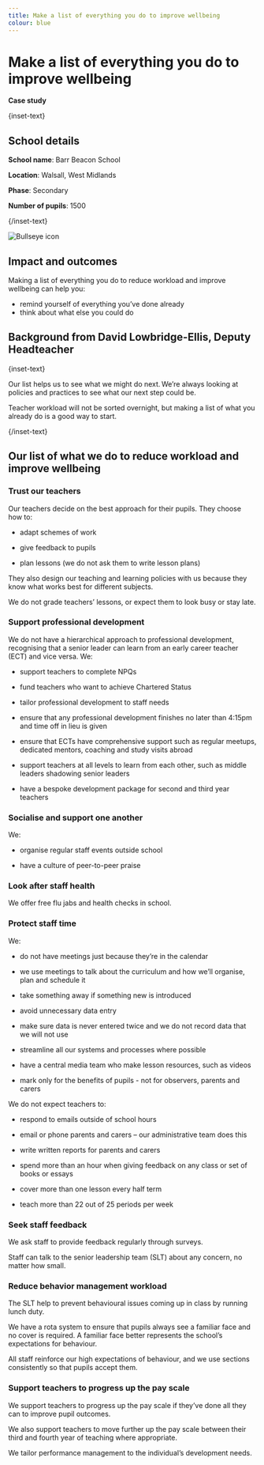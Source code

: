 ```yaml
---
title: Make a list of everything you do to improve wellbeing 
colour: blue
---
```


# Make a list of everything you do to improve wellbeing

<strong class="govuk-tag">Case study</strong>

{inset-text}

## School details

**School name**: Barr Beacon School     

**Location**: Walsall, West Midlands 

**Phase**: Secondary 

**Number of pupils**: 1500

{/inset-text}

<div class="govuk-grid-row dfe-width-container">
  <div class="govuk-grid-column-full">
    <div class="info-box">
      <div class="info-box__corner">
        <img src="/assets/images/bullseye.svg" alt="Bullseye icon">
      </div>
      <h2 class="govuk-heading-m">
        Impact and outcomes
      </h2>
      <p>
        Making a list of everything you do to reduce workload and improve wellbeing can help you:
      </p>
      <ul>
        <li>
          remind yourself of everything you’ve done already 
        </li>
        <li>
          think about what else you could do 
        </li>
      </ul>
    </div>
  </div>
</div>

## Background from David Lowbridge-Ellis, Deputy Headteacher

{inset-text}

Our list helps us to see what we might do next. We’re always looking at policies and practices to see what our next step could be.  

Teacher workload will not be sorted overnight, but making a list of what you already do is a good way to start. 

{/inset-text}

## Our list of what we do to reduce workload and improve wellbeing 

### Trust our teachers  

Our teachers decide on the best approach for their pupils. They choose how to: 

* adapt schemes of work 

* give feedback to pupils 

* plan lessons (we do not ask them to write lesson plans) 

They also design our teaching and learning policies with us because they know what works best for different subjects.  

We do not grade teachers’ lessons, or expect them to look busy or stay late. 

### Support professional development  

We do not have a hierarchical approach to professional development, recognising that a senior leader can learn from an early career teacher (ECT) and vice versa. We: 

* support teachers to complete NPQs 

* fund teachers who want to achieve Chartered Status 

* tailor professional development to staff needs 

* ensure that any professional development finishes no later than 4:15pm and time off in lieu is given  

* ensure that ECTs have comprehensive support such as regular meetups, dedicated mentors, coaching and study visits abroad  

* support teachers at all levels to learn from each other, such as middle leaders shadowing senior leaders  

* have a bespoke development package for second and third year teachers 

### Socialise and support one another 

We: 

* organise regular staff events outside school 

* have a culture of peer-to-peer praise

### Look after staff health 

We offer free flu jabs and health checks in school.  

### Protect staff time  

We: 

* do not have meetings just because they’re in the calendar

* we use meetings to talk about the curriculum and how we’ll organise, plan and schedule it 

* take something away if something new is introduced  

* avoid unnecessary data entry

* make sure data is never entered twice and we do not record data that we will not use 

* streamline all our systems and processes where possible 

* have a central media team who make lesson resources, such as videos  

* mark only for the benefits of pupils - not for observers, parents and carers 

We do not expect teachers to: 

* respond to emails outside of school hours 

* email or phone parents and carers – our administrative team does this 

* write written reports for parents and carers 

* spend more than an hour when giving feedback on any class or set of books or essays 

* cover more than one lesson every half term 

* teach more than 22 out of 25 periods per week 

### Seek staff feedback  

We ask staff to provide feedback regularly through surveys.  

Staff can talk to the senior leadership team (SLT) about any concern, no matter how small. 

### Reduce behavior management workload 

The SLT help to prevent behavioural issues coming up in class by running lunch duty.  

We have a rota system to ensure that pupils always see a familiar face and no cover is required. A familiar face better represents the school’s expectations for behaviour. 

All staff reinforce our high expectations of behaviour, and we use sections consistently so that pupils accept them.  

### Support teachers to progress up the pay scale  

We support teachers to progress up the pay scale if they’ve done all they can to improve pupil outcomes.  

We also support teachers to move further up the pay scale between their third and fourth year of teaching where appropriate. 

We tailor performance management to the individual’s development needs.  
